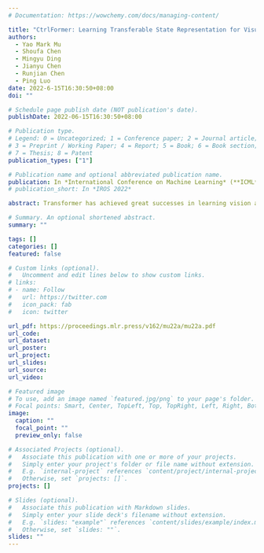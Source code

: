 ```yaml
---
# Documentation: https://wowchemy.com/docs/managing-content/

title: "CtrlFormer: Learning Transferable State Representation for Visual Control via Transformer"
authors:
  - Yao Mark Mu
  - Shoufa Chen
  - Mingyu Ding
  - Jianyu Chen
  - Runjian Chen
  - Ping Luo
date: 2022-6-15T16:30:50+08:00
doi: ""

# Schedule page publish date (NOT publication's date).
publishDate: 2022-06-15T16:30:50+08:00

# Publication type.
# Legend: 0 = Uncategorized; 1 = Conference paper; 2 = Journal article;
# 3 = Preprint / Working Paper; 4 = Report; 5 = Book; 6 = Book section;
# 7 = Thesis; 8 = Patent
publication_types: ["1"]

# Publication name and optional abbreviated publication name.
publication: In *International Conference on Machine Learning* (**ICML**), 2022
# publication_short: In *IROS 2022*

abstract: Transformer has achieved great successes in learning vision and language representation, which is general across various downstream tasks. In visual control, learning transferable state representation that can transfer between different control tasks is important to reduce the training sample size. However, porting Transformer to sample-efficient visual control remains a challenging and unsolved problem. To this end, we propose a novel Control Transformer (CtrlFormer), possessing many appealing benefits that prior arts do not have. Firstly, CtrlFormer jointly learns self-attention mechanisms between visual tokens and policy tokens among different control tasks, where multitask representation can be learned and transferred without catastrophic forgetting. Secondly, we carefully design a contrastive reinforcement learning paradigm to train CtrlFormer, enabling it to achieve high sample efficiency, which is important in control problems. For example, in the DMControl benchmark, unlike recent advanced methods that failed by producing a zero score in the "Cartpole" task after transfer learning with 100k samples, CtrlFormer can achieve a state-of-the-art score with only 100k samples while maintaining the performance of previous tasks. The code and models are released in our project homepage.

# Summary. An optional shortened abstract.
summary: ""

tags: []
categories: []
featured: false

# Custom links (optional).
#   Uncomment and edit lines below to show custom links.
# links:
# - name: Follow
#   url: https://twitter.com
#   icon_pack: fab
#   icon: twitter

url_pdf: https://proceedings.mlr.press/v162/mu22a/mu22a.pdf
url_code:
url_dataset:
url_poster:
url_project:
url_slides:
url_source:
url_video:

# Featured image
# To use, add an image named `featured.jpg/png` to your page's folder. 
# Focal points: Smart, Center, TopLeft, Top, TopRight, Left, Right, BottomLeft, Bottom, BottomRight.
image:
  caption: ""
  focal_point: ""
  preview_only: false

# Associated Projects (optional).
#   Associate this publication with one or more of your projects.
#   Simply enter your project's folder or file name without extension.
#   E.g. `internal-project` references `content/project/internal-project/index.md`.
#   Otherwise, set `projects: []`.
projects: []

# Slides (optional).
#   Associate this publication with Markdown slides.
#   Simply enter your slide deck's filename without extension.
#   E.g. `slides: "example"` references `content/slides/example/index.md`.
#   Otherwise, set `slides: ""`.
slides: ""
---
```

